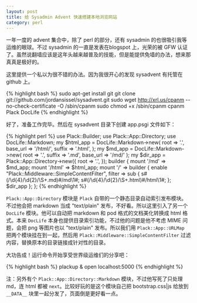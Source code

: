 ```yaml
---
layout: post
title: 给 Sysadmin Advent 快速搭建本地浏览网站
category: perl
---
```

一年一度的 advent 集合中，除了 perl 的部分，还有 sysadmin 的也很吸引我等运维的眼球。不过 sysadmin 的一直是发表在blogspot 上，光荣的被 GFW 认证了。虽然说翻墙应该是这年头越来越普及的技能，但是能提供免墙的办法，想来那真真是极好的。

这里提供一个私以为很不错的办法。因为我很开心的发现 sysadvent 有托管在 github 上。

{% highlight bash %}
    sudo apt-get install git
    git clone git://github.com/jordansissel/sysadvent.git
    sudo wget http://xrl.us/cpanm --no-check-certificate -O /sbin/cpanm
    sudo chmod +x /sbin/cpanm
    cpanm Plack DocLife
{% endhighlight %}

好了，准备工作完毕。然后在 sysadvent 目录下创建 app.psgi 文件如下：

{% highlight perl %}
    use Plack::Builder;
    use Plack::App::Directory;
    use DocLife::Markdown;
    my $html_app = DocLife::Markdown->new(
        root => '.',
        base_url => '/html/',
        suffix => '.html',
    );
    my $md_app = DocLife::Markdown->new(
        root => '.',
        suffix => '.md',
        base_url => '/md/'
    );
    my $dir_app = Plack::App::Directory->new({
        root => '.',
    });
    builder {
        mount '/md' => $md_app;
        mount '/html' => $html_app;
        mount '/' => builder {
            enable "Plack::Middleware::SimpleContentFilter",
            filter => sub {
                s#(/\d{4}/\d{2}/\S+\.md)#/md\1#;
                s#(/\d{4}/\d{2}/\S+\.html)#/html\1#;
            };
            $dir_app
        };
    };
{% endhighlight %}

`Plack::App::Directory` 模块是 `Plack` 自带的一个静态目录自动索引发布模块。不过他会把 markdown 当成 "text/plain" 发布，不好看。所以这里引入了另一个 `DocLife` 模块。他可以自动把 markdown 和 pod 格式的文档美化转换成 html 格式。本来 `DocLife` 本身也提供目录索引功能，不过他的问题是他不考虑 MIME 问题，会把 png 等图片也以 "text/plain" 发布。所以我们用 `Plack::App::URLMap` 把两个模块挂在到一起，然后用 `Plack::Middleware::SimpleContentFilter` 过滤内容，替换原本的目录链接成针对性的目录。

大功告成！运行命令开始享受世界级运维们的分享吧：

{% highlight bash %}
    plackup &
    open localhost:5000
{% endhighlight %}

注：另外有个 `Plack::App::Directory::Markdown` 模块，不过他写死了只处理 md，连 html 都被 `next`。比较好玩的是这个模块自己把 bootstrap.css|js 给放到 `__DATA__` 块里一起分发了，页面倒是更好看一点。
